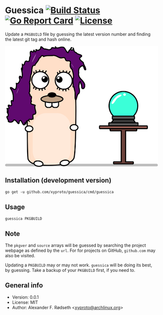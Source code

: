 # Guessica [![Build Status](https://travis-ci.com/xyproto/guessica.svg?branch=master)](https://travis-ci.com/xyproto/guessica) [![Go Report Card](https://goreportcard.com/badge/github.com/xyproto/guessica)](https://goreportcard.com/report/github.com/xyproto/guessica) [![License](https://img.shields.io/badge/license-MIT-green.svg?style=flat)](https://raw.githubusercontent.com/xyproto/guessica/master/LICENSE)

Update a `PKGBUILD` file by guessing the latest version number and finding the latest git tag and hash online.

![logo](img/guessica.svg)

## Installation (development version)

    go get -u github.com/xyproto/guessica/cmd/guessica

## Usage

	guessica PKGBUILD

## Note

The `pkgver` and `source` arrays will be guessed by searching the project webpage as defined by the `url`. For for projects on GitHub, `github.com` may also be visited.

Updating a `PKGBUILD` may or may not work. `guessica` will be doing its best, by guessing. Take a backup of your `PKGBUILD` first, if you need to.

## General info

* Version: 0.0.1
* License: MIT
* Author: Alexander F. Rødseth &lt;xyproto@archlinux.org&gt;
